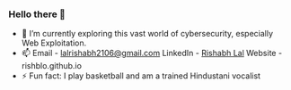 ### Hello there 👋
- 🌱 I’m currently exploring this vast world of cybersecurity, especially Web Exploitation.
- 📫
Email - lalrishabh2106@gmail.com
LinkedIn - [Rishabh Lal](https://www.linkedin.com/in/lal-rishabh/)
Website - rishblo.github.io
- ⚡ Fun fact: I play basketball and am a trained Hindustani vocalist


<!--
**Rishblol/Rishblol** is a ✨ _special_ ✨ repository because its `README.md` (this file) appears on your GitHub profile.

Here are some ideas to get you started:

- 🔭 I’m currently working on ...
- 🌱 I’m currently learning ...
- 👯 I’m looking to collaborate on ...
- 🤔 I’m looking for help with ...
- 💬 Ask me about ...
- 📫 How to reach me: ...
- 😄 Pronouns: ...
- ⚡ Fun fact: ...
-->
